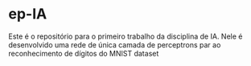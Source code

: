 # ep-IA
Este é o repositório para o primeiro trabalho da disciplina de IA. Nele é desenvolvido uma rede de única camada de perceptrons par ao reconhecimento de dígitos do MNIST dataset
